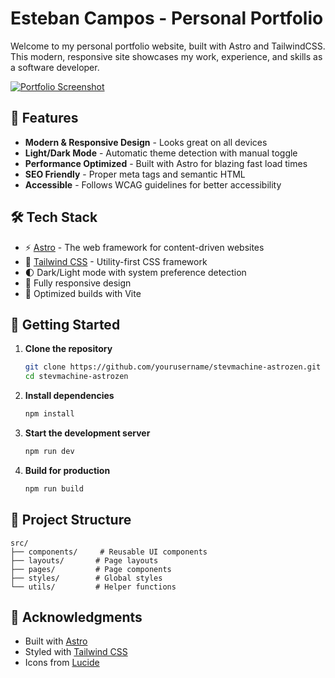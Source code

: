 # Esteban Campos - Personal Portfolio

Welcome to my personal portfolio website, built with Astro and TailwindCSS. This modern, responsive site showcases my work, experience, and skills as a software developer.

[![Portfolio Screenshot](https://via.placeholder.com/1200x630/1e1e2e/ffffff?text=Esteban+Campos+Portfolio)](https://stevmachine.dev)

## 🚀 Features

- **Modern & Responsive Design** - Looks great on all devices
- **Light/Dark Mode** - Automatic theme detection with manual toggle
- **Performance Optimized** - Built with Astro for blazing fast load times
- **SEO Friendly** - Proper meta tags and semantic HTML
- **Accessible** - Follows WCAG guidelines for better accessibility

## 🛠️ Tech Stack

- ⚡ [Astro](https://astro.build/) - The web framework for content-driven websites
- 🎨 [Tailwind CSS](https://tailwindcss.com/) - Utility-first CSS framework
- 🌓 Dark/Light mode with system preference detection
- 📱 Fully responsive design
- 🚀 Optimized builds with Vite

## 🚀 Getting Started

1. **Clone the repository**
   ```bash
   git clone https://github.com/yourusername/stevmachine-astrozen.git
   cd stevmachine-astrozen
   ```

2. **Install dependencies**
   ```bash
   npm install
   ```

3. **Start the development server**
   ```bash
   npm run dev
   ```

4. **Build for production**
   ```bash
   npm run build
   ```

## 📂 Project Structure

```
src/
├── components/     # Reusable UI components
├── layouts/       # Page layouts
├── pages/         # Page components
├── styles/        # Global styles
└── utils/         # Helper functions
```

## 🙏 Acknowledgments

- Built with [Astro](https://astro.build/)
- Styled with [Tailwind CSS](https://tailwindcss.com/)
- Icons from [Lucide](https://lucide.dev/)
